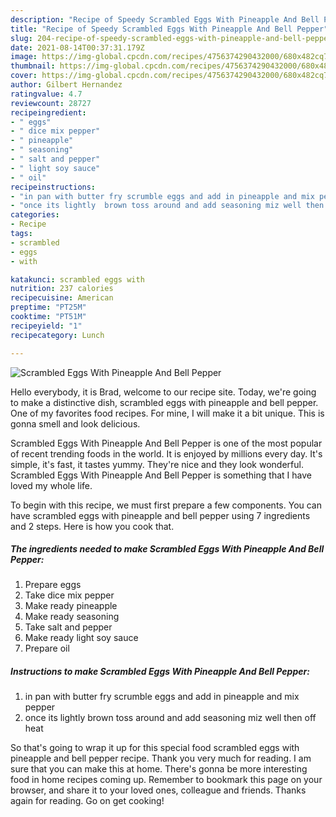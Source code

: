 ```yaml
---
description: "Recipe of Speedy Scrambled Eggs With Pineapple And Bell Pepper"
title: "Recipe of Speedy Scrambled Eggs With Pineapple And Bell Pepper"
slug: 204-recipe-of-speedy-scrambled-eggs-with-pineapple-and-bell-pepper
date: 2021-08-14T00:37:31.179Z
image: https://img-global.cpcdn.com/recipes/4756374290432000/680x482cq70/scrambled-eggs-with-pineapple-and-bell-pepper-recipe-main-photo.jpg
thumbnail: https://img-global.cpcdn.com/recipes/4756374290432000/680x482cq70/scrambled-eggs-with-pineapple-and-bell-pepper-recipe-main-photo.jpg
cover: https://img-global.cpcdn.com/recipes/4756374290432000/680x482cq70/scrambled-eggs-with-pineapple-and-bell-pepper-recipe-main-photo.jpg
author: Gilbert Hernandez
ratingvalue: 4.7
reviewcount: 28727
recipeingredient:
- " eggs"
- " dice mix pepper"
- " pineapple"
- " seasoning"
- " salt and pepper"
- " light soy sauce"
- " oil"
recipeinstructions:
- "in pan with butter fry scrumble eggs and add in pineapple and mix pepper"
- "once its lightly  brown toss around and add seasoning miz well then off heat"
categories:
- Recipe
tags:
- scrambled
- eggs
- with

katakunci: scrambled eggs with 
nutrition: 237 calories
recipecuisine: American
preptime: "PT25M"
cooktime: "PT51M"
recipeyield: "1"
recipecategory: Lunch

---
```



![Scrambled Eggs With Pineapple And Bell Pepper](https://img-global.cpcdn.com/recipes/4756374290432000/680x482cq70/scrambled-eggs-with-pineapple-and-bell-pepper-recipe-main-photo.jpg)

Hello everybody, it is Brad, welcome to our recipe site. Today, we're going to make a distinctive dish, scrambled eggs with pineapple and bell pepper. One of my favorites food recipes. For mine, I will make it a bit unique. This is gonna smell and look delicious.

Scrambled Eggs With Pineapple And Bell Pepper is one of the most popular of recent trending foods in the world. It is enjoyed by millions every day. It's simple, it's fast, it tastes yummy. They're nice and they look wonderful. Scrambled Eggs With Pineapple And Bell Pepper is something that I have loved my whole life.




To begin with this recipe, we must first prepare a few components. You can have scrambled eggs with pineapple and bell pepper using 7 ingredients and 2 steps. Here is how you cook that.

<!--inarticleads1-->

##### The ingredients needed to make Scrambled Eggs With Pineapple And Bell Pepper:

1. Prepare  eggs
1. Take  dice mix pepper
1. Make ready  pineapple
1. Make ready  seasoning
1. Take  salt and pepper
1. Make ready  light soy sauce
1. Prepare  oil




<!--inarticleads2-->

##### Instructions to make Scrambled Eggs With Pineapple And Bell Pepper:

1. in pan with butter fry scrumble eggs and add in pineapple and mix pepper
1. once its lightly  brown toss around and add seasoning miz well then off heat




So that's going to wrap it up for this special food scrambled eggs with pineapple and bell pepper recipe. Thank you very much for reading. I am sure that you can make this at home. There's gonna be more interesting food in home recipes coming up. Remember to bookmark this page on your browser, and share it to your loved ones, colleague and friends. Thanks again for reading. Go on get cooking!
